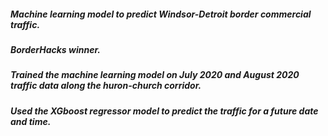 ##### Machine learning model to predict Windsor-Detroit border commercial traffic. 
##### BorderHacks winner.
##### Trained the machine learning model on July 2020 and August 2020 traffic data along the huron-church corridor.
##### Used the XGboost regressor model to predict the traffic for a future date and time.
